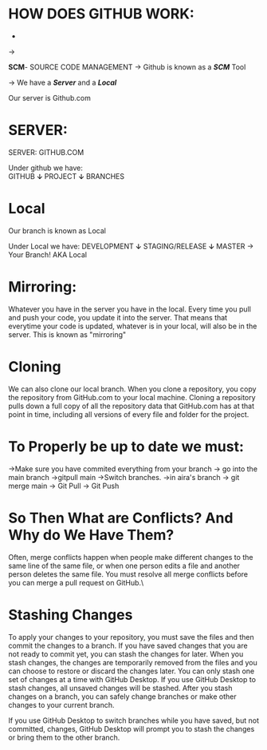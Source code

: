 # HOW DOES GITHUB WORK:
-
→

**SCM**- SOURCE CODE MANAGEMENT
→ Github is known as a ***SCM*** Tool

→ We have a ***Server*** and a ***Local***

Our server is Github.com

# SERVER: 
SERVER: GITHUB.COM


 Under github we have:  
        GITHUB
          ↆ
          PROJECT 
            ↆ
             BRANCHES

# Local
 Our branch is known as Local

Under Local we have:
        DEVELOPMENT
          ↆ
          STAGING/RELEASE
            ↆ
             MASTER → Your Branch! AKA Local


# Mirroring:
Whatever you have in the server you have in the local. Every time you pull and push your code, you update it into the server. That means that everytime your code is updated, whatever is in your local, will also be in the server. This is known as "mirroring"

# Cloning
We can also clone our local branch.
When you clone a repository, you copy the repository from GitHub.com to your local machine. Cloning a repository pulls down a full copy of all the repository data that GitHub.com has at that point in time, including all versions of every file and folder for the project.

# To Properly be up to date we must:
→Make sure you have commited everything from your branch
→ go into the main branch
→gitpull main
→Switch branches.
→in aira's branch → git merge main
→ Git Pull
→ Git Push

# So Then What are Conflicts? And Why do We Have Them?
Often, merge conflicts happen when people make different changes to the same line of the same file, or when one person edits a file and another person deletes the same file. You must resolve all merge conflicts before you can merge a pull request on GitHub.\

# Stashing Changes
To apply your changes to your repository, you must save the files and then commit the changes to a branch. If you have saved changes that you are not ready to commit yet, you can stash the changes for later. When you stash changes, the changes are temporarily removed from the files and you can choose to restore or discard the changes later. You can only stash one set of changes at a time with GitHub Desktop. If you use GitHub Desktop to stash changes, all unsaved changes will be stashed. After you stash changes on a branch, you can safely change branches or make other changes to your current branch.

If you use GitHub Desktop to switch branches while you have saved, but not committed, changes, GitHub Desktop will prompt you to stash the changes or bring them to the other branch. 
